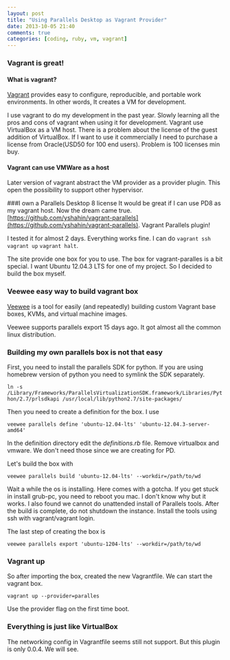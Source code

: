 ```yaml
---
layout: post
title: "Using Parallels Desktop as Vagrant Provider"
date: 2013-10-05 21:40
comments: true
categories: [coding, ruby, vm, vagrant]
---
```


### Vagrant is great!

#### What is vagrant?
[Vagrant](http://www.vagrantup.com/) provides easy to configure, reproducible, and portable work environments. In other words, It creates a VM for development.

I use vagrant to do my development in the past year. Slowly learning all the pros and cons of vagrant when using it for development. Vagrant use VirtualBox as a VM host. There is a problem about the license of the guest addition of VirtualBox. If I want to use it commercially I need to purchase a license from Oracle(USD50 for 100 end users). Problem is 100 licenses min buy.

#### Vagrant can use VMWare as a host
Later version of vagrant abstract the VM provider as a provider plugin. This open the possibility to support other hypervisor.

###I own a Parallels Desktop 8 license
It would be great if I can use PD8 as my vagrant host. Now the dream came true. [https://github.com/yshahin/vagrant-parallels](https://github.com/yshahin/vagrant-parallels). Vagrant Parallels plugin!

I tested it for almost 2 days. Everything works fine. I can do `vagrant ssh` `vagrant up` `vagrant halt`.

The site provide one box for you to use. The box for vagrant-paralles is a bit special. I want Ubuntu 12.04.3 LTS for one of my project. So I decided to build the box myself.


### Veewee easy way to build vagrant box
[Veewee](https://github.com/jedi4ever/veewee) is a tool for easily (and repeatedly) building custom Vagrant base boxes, KVMs, and virtual machine images.

Veewee supports parallels export 15 days ago. It got almost all the common linux distribution.

### Building my own parallels box is not that easy

First, you need to install the parallels SDK for python. If you are using homebrew version of python you need to symlink the SDK separately.

`ln -s /Library/Frameworks/ParallelsVirtualizationSDK.framework/Libraries/Python/2.7/prlsdkapi /usr/local/lib/python2.7/site-packages/`

Then you need to create a definition for the box. I use

`veewee parallels define 'ubuntu-12.04-lts' 'ubuntu-12.04.3-server-amd64'`

In the definition directory edit the *definitions.rb* file. Remove virtualbox and vmware. We don't need those since we are creating for PD.

Let's build the box with

`veewee parallels build 'ubuntu-12.04-lts' --workdir=/path/to/wd`

Wait a while the os is installing. Here comes with a gotcha. If you get stuck in install grub-pc, you need to reboot you mac. I don't know why but it works. I also found we cannot do unattended install of Parallels tools. After the build is complete, do not shutdown the instance. Install the tools using ssh with vagrant/vagrant login.

The last step of creating the box is

`veewee parallels export 'ubuntu-1204-lts' --workdir=/path/to/wd`

### Vagrant up

So after importing the box, created the new Vagrantfile. We can start the vagrant box.

`vagrant up --provider=paralles`

Use the provider flag on the first time boot.


### Everything is just like VirtualBox

The networking config in Vagrantfile seems still not support. But this plugin is only 0.0.4. We will see.

